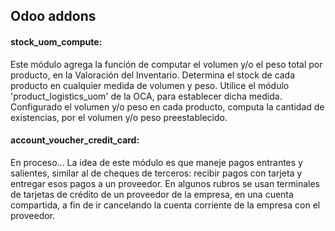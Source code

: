 <h2>Odoo addons</h2>

<h4>stock_uom_compute:</h4>
<p>Este módulo agrega la función de computar el volumen y/o el peso total por producto, en la Valoración del Inventario.
Determina el stock de cada producto en cualquier medida de volumen y peso. Utilice el módulo 'product_logistics_uom' de la OCA, para establecer dicha medida. Configurado el volumen y/o peso en cada producto, computa la cantidad de existencias, por el volumen y/o peso preestablecido.</p>

<h4>account_voucher_credit_card:</h4>
<p>En proceso... La idea de este módulo es que maneje pagos entrantes y salientes, similar al de cheques de terceros: recibir pagos con tarjeta y entregar esos pagos a un proveedor. En algunos rubros se usan terminales de tarjetas de crédito de un proveedor de la empresa, en una cuenta compartida, a fin de ir cancelando la cuenta corriente de la empresa con el proveedor.</p>
